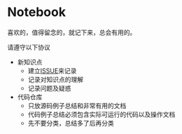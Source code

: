 # Notebook

喜欢的，值得留念的，就记下来，总会有用的。

请遵守以下协议
- 新知识点
  - 建立[ISSUE](https://github.com/peteryuanpan/notebook/issues)来记录
  - 记录对知识点的理解
  - 记录问题及疑惑
- 代码仓库
  - 只放源码例子总结和非常有用的文档
  - 代码例子总结必须包含实际可运行的代码以及操作文档
  - 先不要分类，总结多了后再分类
